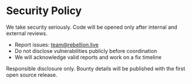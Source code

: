 # Security Policy

We take security seriously. Code will be opened only after internal and external reviews.

- Report issues: team@rebellion.live
- Do not disclose vulnerabilities publicly before coordination
- We will acknowledge valid reports and work on a fix timeline

Responsible disclosure only. Bounty details will be published with the first open source release.
